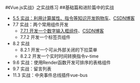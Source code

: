 #《Vue.js实战》之实战练习
##基础篇和进阶篇中的实战
* [5.5 实战：利用计算属性、指令等知识开发购物车](https://loaln.github.io/vue_practice/html/shop.html)、[CSDN博客](https://blog.csdn.net/Corlly/article/details/98975325)
* 7.7 实战：两个常用组件开发
   - [7.7.1 开发一个数字输入框组件](https://loaln.github.io/vue_practice/html/7-7-1.html)、[CSDN博客](https://blog.csdn.net/Corlly/article/details/99451090)
   - 7.7.2 开发一个标签页组件
* 8.2 实战
   - 8.2.1 开发一个可从外部关闭的下拉菜单
   - 8.2.2 开发一个实时时间转换指令v-time
* 9.6 实战：使用Render函数开发可排序的表格组件
* 9.7 实战：留言列表
* 11.3 实战：中央事件总线插件vue-bus
